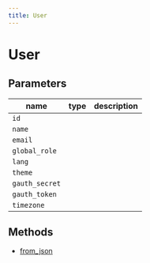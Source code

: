 ```yaml
---
title: User
---
```


# User

## Parameters

| name         | type | description |
| ------------ | ---- | ----------- |
| `id`           |      |             |
| `name`         |      |             |
| `email`        |      |             |
| `global_role`  |      |             |
| `lang`         |      |             |
| `theme`        |      |             |
| `gauth_secret` |      |             |
| `gauth_token`  |      |             |
| `timezone`     |      |             |

## Methods

- [from_json](#from-json)
